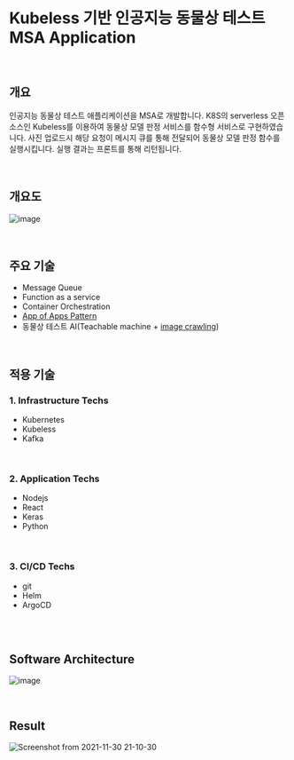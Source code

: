 # Kubeless 기반 인공지능 동물상 테스트 MSA Application

<br/>

## 개요

인공지능 동물상 테스트 애플리케이션을 MSA로 개발합니다.
K8S의 serverless 오픈소스인 Kubeless를 이용하여 동물상 모델 판정 서비스를 함수형 서비스로 구현하였습니다. 사진 업로드시 해당 요청이 메시지 큐를 통해 전달되어 동물상 모델 판정 함수를 실행시킵니다. 실행 결과는 프론트를 통해 리턴됩니다.

<br/>

## 개요도

![image](https://user-images.githubusercontent.com/66519046/144041217-981762bc-be0e-4ca7-9d3b-6c70abbeedcd.png)

<br/>

## 주요 기술

-   Message Queue
-   Function as a service
-   Container Orchestration
-   [App of Apps Pattern](https://github.com/sjoh0704/Sseung-Helm-Chart/tree/master/App "go to sjoh0704's helm chart!")
-   동물상 테스트 AI(Teachable machine + [image crawling](https://github.com/sjoh0704/Image-Crawling "image crawling"))

<br/>

## 적용 기술

### 1. Infrastructure Techs

-   Kubernetes
-   Kubeless
-   Kafka

<br/>

### 2. Application Techs

-   Nodejs
-   React
-   Keras
-   Python

<br/>

### 3. CI/CD Techs

<!-- - [Helm](https://github.com/sjoh0704/Sseung-Helm-Chart/tree/master/MSA-Shop "go to sjoh0704's helm chart!") -->
<!-- - Jenkins -->

-   git
-   Helm
-   ArgoCD

<br/>
<!-- 
## Manifest
- [go to Helm chart](https://github.com/sjoh0704/Sseung-Helm-Chart/tree/master/MSA-Shop "go to sjoh0704's helm chart!") -->

<br/>

## Software Architecture

![image](https://user-images.githubusercontent.com/66519046/141689717-f0f58ac2-b03a-4b46-9519-4fddd07edfac.png)

<!-- ### 1. Infrastructure Diagram
![image](https://user-images.githubusercontent.com/66519046/133252790-b19b0e60-5452-40b9-a0a1-7a1fed6ab104.png)

<br/>

### 2. Service Diagram
![image](https://user-images.githubusercontent.com/66519046/133252317-20e43bf0-1ee7-4c13-86a2-dcdd5c7400ec.png)

<br/>

### 3. S/W Diagram
![image](https://user-images.githubusercontent.com/66519046/133252515-1cf9e35a-e2ea-419b-8c93-4ffdbc4e2a3e.png)

<br/>

### 4. CI/CD Diagram
![image](https://user-images.githubusercontent.com/66519046/133252709-4c2519e5-7b08-4140-8824-47816504dd5a.png) -->

<br/>

## Result

![Screenshot from 2021-11-30 21-10-30](https://user-images.githubusercontent.com/66519046/144045687-dfc0c4c4-8fee-4f25-86c8-5ea980c1e0b8.png)
